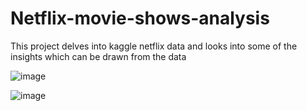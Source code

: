 # Netflix-movie-shows-analysis
This project delves into kaggle netflix data and looks into some of the insights which can be drawn from the data

![image](https://user-images.githubusercontent.com/71146682/207163675-62dde5aa-900a-4984-8827-b538de54bcfb.png)


![image](https://user-images.githubusercontent.com/71146682/207179839-517e5378-4adf-4d1b-8688-c888d097ee8f.png)

